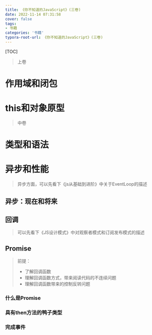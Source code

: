 ```yaml
---
title: 《你不知道的JavaScript》(三卷)
date: 2022-11-14 07:31:58
cover: false
tags:
- 书籍
categories: '书籍'
typora-root-url: 《你不知道的JavaScript》(三卷)
---
```


[TOC]

> 上卷

# 作用域和闭包



# this和对象原型



> 中卷

# 类型和语法



# 异步和性能

> 异步方面，可以先看下《js从基础到进阶》中关于EventLoop的描述



## 异步：现在和将来



## 回调

> 可以先看下《JS设计模式》中对观察者模式和订阅发布模式的描述



## Promise

> 前提：
>
> - 了解回调函数
> - 理解回调函数方式，带来阅读代码的不连续问题
> - 理解回调函数带来的控制反转问题

### 什么是Promise



### 具有then方法的鸭子类型



### 完成事件







































